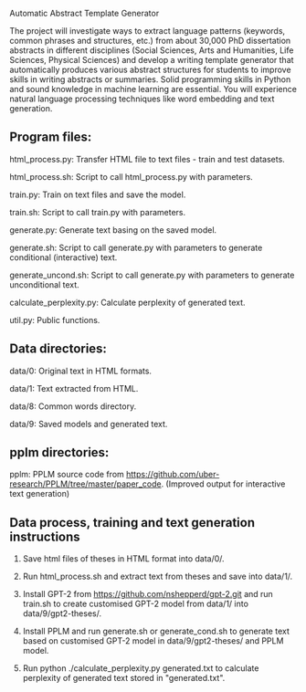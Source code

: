 Automatic Abstract Template Generator

The project will investigate ways to extract language patterns (keywords, common phrases and structures, etc.) from about 30,000 PhD dissertation abstracts in different disciplines (Social Sciences, Arts and Humanities, Life Sciences, Physical Sciences) and develop a writing template generator that automatically produces various abstract structures for students to improve skills in writing abstracts or summaries. Solid programming skills in Python and sound knowledge in machine learning are essential. You will experience natural language processing techniques like word embedding and text generation.


Program files:
-------------------

html_process.py: Transfer HTML file to text files - train and test datasets.

html_process.sh: Script to call html_process.py with parameters.

train.py: Train on text files and save the model.

train.sh: Script to call train.py with parameters.

generate.py: Generate text basing on the saved model.

generate.sh: Script to call generate.py with parameters to generate conditional (interactive) text.

generate_uncond.sh: Script to call generate.py with parameters to generate unconditional text.

calculate_perplexity.py: Calculate perplexity of generated text.

util.py: Public functions.


Data directories:
-----------------

data/0: Original text in HTML formats.

data/1: Text extracted from HTML.

data/8: Common words directory.

data/9: Saved models and generated text.


pplm directories:
-----------------

pplm: PPLM source code from https://github.com/uber-research/PPLM/tree/master/paper_code. (Improved output for interactive text generation)


Data process, training and text generation instructions
-------------------------------------------------------

1. Save html files of theses in HTML format into data/0/.

2. Run html_process.sh and extract text from theses and save into data/1/.

3. Install GPT-2 from https://github.com/nshepperd/gpt-2.git and run train.sh to create customised GPT-2 model from data/1/ into data/9/gpt2-theses/.

4. Install PPLM and run generate.sh or generate_cond.sh to generate text based on customised GPT-2 model in data/9/gpt2-theses/ and PPLM model.

5. Run python ./calculate_perplexity.py generated.txt to calculate perplexity of generated text stored in "generated.txt".


